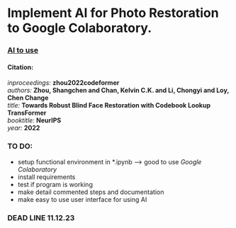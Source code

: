 # Implement AI for Photo Restoration to Google Colaboratory.

### [AI to use](https://github.com/sczhou/CodeFormer)
#### Citation:
*inproceedings:* **zhou2022codeformer** <br/>
    *authors:* **Zhou, Shangchen and Chan, Kelvin C.K. and Li, Chongyi and Loy, Chen Change** <br/>
    *title:* **Towards Robust Blind Face Restoration with Codebook Lookup TransFormer** <br/>
    *booktitle:* **NeurIPS** <br/>
    *year:* **2022** <br/>

### TO DO:
+ setup functional environment in *.ipynb --> good to use *Google Colaboratory* 
+ install requirements
+ test if program is working
+ make detail commented steps and documentation
+ make easy to use user interface for using AI


### DEAD LINE 11.12.23
